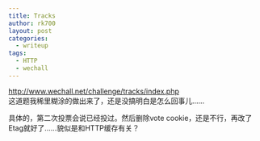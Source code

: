 ```yaml
---
title: Tracks
author: rk700
layout: post
categories:
  - writeup
tags:
  - HTTP
  - wechall
---
```

<http://www.wechall.net/challenge/tracks/index.php>  
这道题我稀里糊涂的做出来了，还是没搞明白是怎么回事儿……

具体的，第二次投票会说已经投过。然后删除vote cookie，还是不行，再改了Etag就好了……貌似是和HTTP缓存有关？